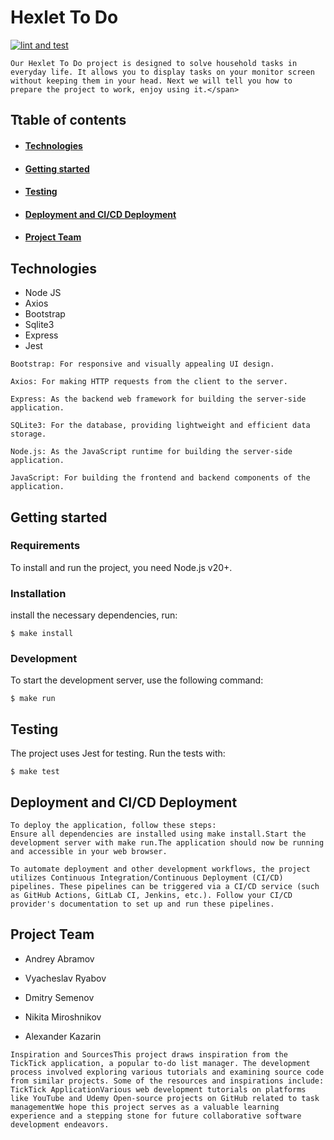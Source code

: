 # Hexlet To Do 

[![lint and test](https://github.com/Hardtmuth/hexly_group_project/actions/workflows/lint_and_test.yml/badge.svg)](https://github.com/Hardtmuth/hexly_group_project/actions/workflows/lint_and_test.yml)

```
Our Hexlet To Do project is designed to solve household tasks in everyday life. It allows you to display tasks on your monitor screen without keeping them in your head. Next we will tell you how to prepare the project to work, enjoy using it.</span>
```
## Ttable of contents
- #### [Technologies](##technologies)
- #### [Getting started](##getting)
- #### [Testing](##testing)
- #### [Deployment and CI/CD Deployment](##deployment)
- #### [Project Team](##project)

## Technologies
- Node JS
- Axios
- Bootstrap
- Sqlite3
- Express
- Jest

```
Bootstrap: For responsive and visually appealing UI design.

Axios: For making HTTP requests from the client to the server.

Express: As the backend web framework for building the server-side application.

SQLite3: For the database, providing lightweight and efficient data storage.

Node.js: As the JavaScript runtime for building the server-side application.

JavaScript: For building the frontend and backend components of the application.
```

## Getting started

### Requirements

To install and run the project, you need Node.js v20+.

### Installation
install the necessary dependencies, run:
```
$ make install
```

### Development
To start the development server, use the following command:
```
$ make run
```

## Testing
The project uses Jest for testing. Run the tests with:
```
$ make test
```

## Deployment and CI/CD Deployment
```
To deploy the application, follow these steps:
Ensure all dependencies are installed using make install.Start the development server with make run.The application should now be running and accessible in your web browser.

To automate deployment and other development workflows, the project utilizes Continuous Integration/Continuous Deployment (CI/CD) pipelines. These pipelines can be triggered via a CI/CD service (such as GitHub Actions, GitLab CI, Jenkins, etc.). Follow your CI/CD provider's documentation to set up and run these pipelines.
```

## Project Team

- Andrey Abramov

- Vyacheslav Ryabov

- Dmitry Semenov

- Nikita Miroshnikov

- Alexander Kazarin

```
Inspiration and SourcesThis project draws inspiration from the TickTick application, a popular to-do list manager. The development process involved exploring various tutorials and examining source code from similar projects. Some of the resources and inspirations include:
TickTick ApplicationVarious web development tutorials on platforms like YouTube and Udemy Open-source projects on GitHub related to task managementWe hope this project serves as a valuable learning experience and a stepping stone for future collaborative software development endeavors.
```

